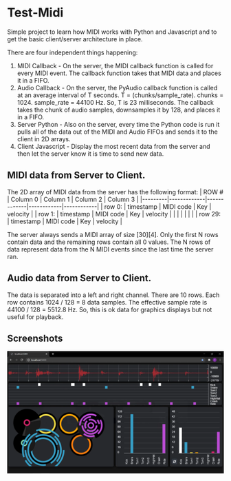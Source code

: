 # Test-Midi

Simple project to learn how MIDI works with Python and Javascript and to get the basic client/server architecture in place.

There are four independent things happening:
1. MIDI Callback - On the server, the MIDI callback function is called for every MIDI event. The callback function takes that MIDI data and places it in a FIFO.
2. Audio Callback - On the server, the PyAudio callback function is called at an average interval of T seconds.  T = (chunks/sample_rate).  chunks = 1024.  sample_rate = 44100 Hz.  So, T is 23 milliseconds.  The callback takes the chunk of audio samples, downsamples it by 128, and places it in a FIFO.
2. Server Python - Also on the server, every time the Python code is run it pulls all of the data out of the MIDI and Audio FIFOs and sends it to the client in 2D arrays.
3. Client Javascript - Display the most recent data from the server and then let the server know it is time to send new data.

## MIDI data from Server to Client.

The 2D array of MIDI data from the server has the following format:
| ROW #   |  Column 0   |  Column 1   |  Column 2  |  Column 3  |
|---------|-------------|-------------|------------|------------|
| row 0:  |  timestamp  |  MIDI code  |  Key       |  velocity  |
| row 1:  |  timestamp  |  MIDI code  |  Key       |  velocity  |
|         |             |             |            |            |
| row 29: |  timestamp  |  MIDI code  |  Key       |  velocity  |

The server always sends a MIDI array of size [30][4].  Only the first N rows contain data and the remaining rows contain all 0 values. The N rows of data represent data from the N MIDI events since the last time the server ran.

## Audio data from Server to Client.

The data is separated into a left and right channel.  There are 10 rows. Each row contains 1024 / 128 = 8 data samples.  The effective sample rate is 44100 / 128 = 5512.8 Hz.  So, this is ok data for graphics displays but not useful for playback.

## Screenshots

![midi-drum-01](https://github.com/taylorzweigle/MidiDrum/blob/master/img/midi-drum-01.PNG)